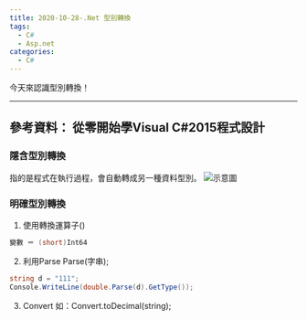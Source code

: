 ```yaml
---
title: 2020-10-28-.Net 型別轉換
tags:
  - C#
  - Asp.net
categories:
  - C#
---
```

今天來認識型別轉換！
<!-- more -->
---
參考資料：
從零開始學Visual C#2015程式設計
---
### 隱含型別轉換
指的是程式在執行過程，會自動轉成另一種資料型別。
![示意圖](https://i.imgur.com/Cz6lmeg.png)

### 明確型別轉換
1. 使用轉換運算子()
```C#
變數 ＝ (short)Int64

```
2. 利用Parse
Parse(字串);
```C#
string d = "111";
Console.WriteLine(double.Parse(d).GetType());
```

3. Convert
如：Convert.toDecimal(string);
